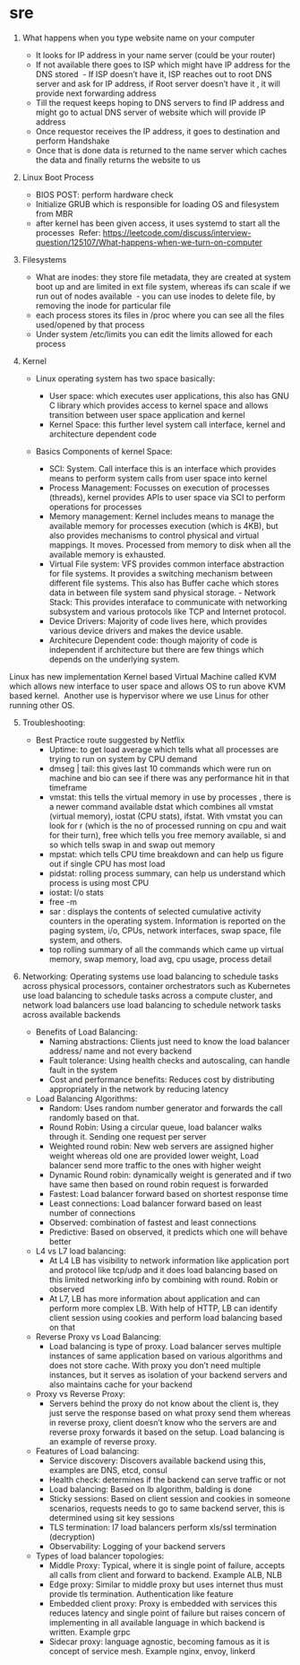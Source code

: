 # sre

1. What happens when you type website name on your computer 
    - It looks for IP address in your name server (could be your router) 
    - If not available there goes to ISP which might have IP address for the DNS stored
     - If ISP doesn’t have it, ISP reaches out to root DNS server and ask for IP address, if Root server doesn’t have it , it will provide next forwarding address 
    - Till the request keeps hoping to DNS servers to find IP address and might go to actual DNS server of website which will provide IP address 
    - Once requestor receives the IP address, it goes to destination and perform Handshake 
    - Once that is done data is returned to the name server which caches the data and finally returns the website to us

2. Linux Boot Process 
    - BIOS POST: perform hardware check 
    - Initialize GRUB which is responsible for loading OS and filesystem from MBR 
    - after kernel has been given access, it uses systemd to start all the processes 
    Refer: https://leetcode.com/discuss/interview-question/125107/What-happens-when-we-turn-on-computer
    
3. Filesystems 
    - What are inodes: they store file metadata, they are created at system boot up and are limited in ext file system, whereas ifs can scale if we run out of nodes available
     - you can use inodes to delete file, by removing the inode for particular file 
    - each process stores its files in /proc where you can see all the files used/opened by that process 
    - Under system /etc/limits you can edit the limits allowed for each process
    
4. Kernel 
    - Linux operating system has two space basically:  
        - User space: which executes user applications,  this also has GNU C library which provides access to kernel space and allows transition between user space application and kernel  
        - Kernel Space: this further level system call interface, kernel and architecture dependent code
        
    - Basics Components of kernel Space:
       - SCI: System. Call interface this is an interface which provides means to perform system calls from user space into kernel 
       - Process Management: Focusses on execution of processes (threads), kernel provides APIs to user space via SCI to perform operations for processes
       - Memory management: Kernel includes means to manage the available memory for processes execution (which is 4KB), but also provides mechanisms to control physical and virtual mappings. It moves. Processed from memory to disk when all the available memory is exhausted.  
       - Virtual File system: VFS provides common interface abstraction for file systems. It provides a switching mechanism between different file systems. This also has Buffer cache which stores data in between file system sand physical storage. - Network Stack: This provides interaface to communicate with networking subsystem and various protocols like TCP and Internet protocol. 
       - Device Drivers: Majority of code lives here, which provides various device drivers and makes the device usable.  
       - Architecure Dependent code: though majority of code is independent if architecture but there are few things which depends on the underlying system. 
        
Linux has new implementation Kernel based Virtual Machine called KVM which allows new interface to user space and allows OS to run above KVM based kernel.
 Another use is hypervisor where we use Linus for other running other OS.

5. Troubleshooting:
    - Best Practice route suggested by Netflix    
      - Uptime: to get load average which tells what all processes are trying to run on system by CPU demand    
      -  dmseg | tail: this gives last 10 commands which were run on machine and bio can see if there was any performance hit in that timeframe     
      -  vmstat: this tells the virtual memory in use by processes , there is a newer command available dstat which combines all vmstat (virtual memory), iostat (CPU stats), ifstat. With vmstat you can look for r (which is the no of processed running on cpu and wait for their turn), free which tells you free memory available, si and so which tells swap in and swap out memory     
      -  mpstat: which tells CPU time breakdown and can help us figure out if single CPU has most load      
      -  pidstat: rolling process summary, can help us understand which process is using most CPU      
      -  iostat: I/o stats       
      -  free -m       
      -  sar : displays the contents of selected cumulative activity counters in the operating system. Information is reported on the paging system, i/o, CPUs, network interfaces, swap space, file system, and others. 
      -  top rolling summary of all the commands which came up virtual memory, swap memory, load avg, cpu usage, process detail 
        
6. Networking:
    Operating systems use load balancing to schedule tasks across physical processors, container orchestrators such as Kubernetes use load balancing to schedule tasks across a compute cluster, and network load balancers use load balancing to schedule network tasks across available backends
    - Benefits of Load Balancing:
        -  Naming abstractions: Clients just need to know the load balancer address/ name and not every backend
        - Fault tolerance: Using health checks and autoscaling, can handle fault in the system
        - Cost and performance benefits: Reduces cost by distributing appropriately in the network by reducing latency
    - Load Balancing Algorithms:
        - Random: Uses random number generator and forwards the call randomly based on that.
        - Round Robin: Using a circular queue, load balancer walks through it. Sending one request per server
        - Weighted round robin: New web servers are assigned higher weight whereas old one are provided lower weight, Load balancer send more traffic to the ones with higher weight
        - Dynamic Round robin: dynamically weight is generated and if two have same then based on round robin request is forwarded
        - Fastest: Load balancer forward based on shortest response time
        - Least connections: Load balancer forward based on least number of connections
        - Observed: combination of fastest and least connections
        - Predictive: Based on observed, it predicts which one will behave better
    - L4 vs L7 load balancing:
        - At L4 LB has visibility to network information like application port and protocol like tcp/udp and it does load balancing based on this limited networking info by combining with round. Robin or observed
        - At L7, LB has more information about application and can perform more complex LB. With help of HTTP, LB can identify client session using cookies and perform load balancing based on that
    - Reverse Proxy vs Load Balancing:
        - Load balancing is type of proxy. Load balancer serves multiple instances of same application based on various algorithms and does not store cache. With proxy you don’t need multiple instances, but it serves as isolation of your backend servers and also maintains cache for your backend
    - Proxy vs Reverse Proxy:
        - Servers behind the proxy do not know about the client is, they just serve the response based on what proxy send them whereas in reverse proxy, client doesn’t know who the servers are and reverse proxy forwards it based on the setup. Load balancing is an example of reverse proxy.
    - Features of Load balancing:
        - Service discovery: Discovers available backend using this, examples are DNS, etcd, consul
        - Health check: determines if the backend can serve traffic or not
        - Load balancing: Based on lb algorithm, balding is done
        - Sticky sessions: Based on client session and cookies in someone scenarios, requests needs to go to same backend server, this is determined using sit key sessions
        - TLS termination: l7 load balancers perform xls/ssl termination (decryption)
        - Observability: Logging of your backend servers
    - Types of load balancer topologies: 
        - Middle Proxy: Typical, where it is single point of failure, accepts all calls from client and forward to backend. Example ALB, NLB
        - Edge proxy: Similar to middle proxy but uses internet thus must provide tls termination. Authentication like feature
        - Embedded client proxy: Proxy is embedded with services this reduces latency and single point of failure but raises concern of implementing in all available language in which backend is written. Example grpc
        - Sidecar proxy: language agnostic, becoming famous as it is concept of service mesh. Example nginx, envoy, linkerd
